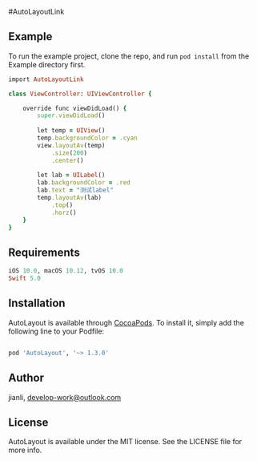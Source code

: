 #AutoLayoutLink

## Example

To run the example project, clone the repo, and run `pod install` from the Example directory first.

```ruby
import AutoLayoutLink

class ViewController: UIViewController {

    override func viewDidLoad() {
        super.viewDidLoad()
        
        let temp = UIView()
        temp.backgroundColor = .cyan
        view.layoutAv(temp)
            .size(200)
            .center()
        
        let lab = UILabel()
        lab.backgroundColor = .red
        lab.text = "测试label"
        temp.layoutAv(lab)
            .top()
            .horz()
    }
}
```

## Requirements
```ruby
iOS 10.0, macOS 10.12, tvOS 10.0
Swift 5.0
```

## Installation

AutoLayout is available through [CocoaPods](https://cocoapods.org). To install
it, simply add the following line to your Podfile:

```ruby

pod 'AutoLayout', '~> 1.3.0'

```

## Author

  jianli, develop-work@outlook.com

## License

AutoLayout is available under the MIT license. See the LICENSE file for more info.

